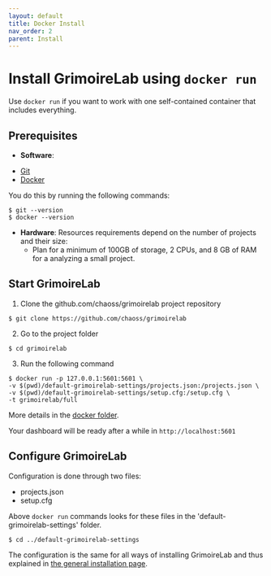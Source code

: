 ```yaml
---
layout: default
title: Docker Install
nav_order: 2
parent: Install
---
```


# Install GrimoireLab using `docker run`

Use `docker run` if you want to work with one self-contained container that includes everything.


## Prerequisites

* **Software**: 
- [Git](https://git-scm.com/book/en/v2/Getting-Started-Installing-Git)
- [Docker](https://docs.docker.com/v17.09/engine/installation/)

You do this by running the following commands:

```console
$ git --version
$ docker --version
```

* **Hardware**: Resources requirements depend on the number of projects and their size:
  - Plan for a minimum of 100GB of storage, 2 CPUs, and 8 GB of RAM for a analyzing a small project.

## Start GrimoireLab

1. Clone the github.com/chaoss/grimoirelab project repository
```console
$ git clone https://github.com/chaoss/grimoirelab
```

2. Go to the project folder 
```console
$ cd grimoirelab
```

3. Run the following command
```console
$ docker run -p 127.0.0.1:5601:5601 \
-v $(pwd)/default-grimoirelab-settings/projects.json:/projects.json \
-v $(pwd)/default-grimoirelab-settings/setup.cfg:/setup.cfg \
-t grimoirelab/full
```

More details in the [docker folder](https://github.com/chaoss/grimoirelab/blob/master/docker/).

Your dashboard will be ready after a while in `http://localhost:5601`

## Configure GrimoireLab

Configuration is done through two files:

* projects.json
* setup.cfg

Above `docker run` commands looks for these files in the 'default-grimoirelab-settings' folder. 

```console
$ cd ../default-grimoirelab-settings
```

The configuration is the same for all ways of installing GrimoireLab and thus explained in [the general installation page](./..).